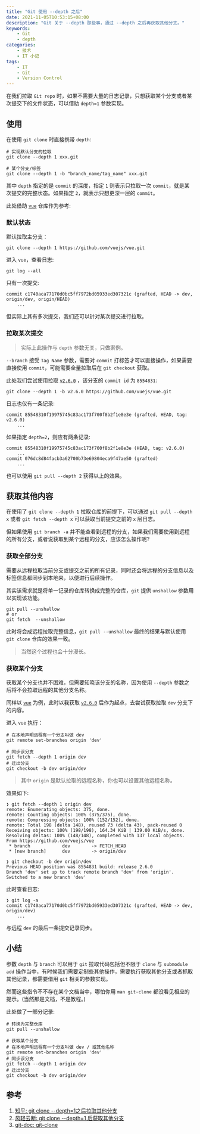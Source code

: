 ```yaml
---
title: "Git 使用 --depth 之后"
date: 2021-11-05T10:53:15+08:00
description: "Git 关于 --depth 那些事，通过 --depth 之后再获取其他分支。"
keywords:
    - Git
    - depth
categories:
    - 技术
    - IT 小记
tags:
    - IT
    - Git
    - Version Control
---
```


在我们拉取 `Git repo` 时，如果不需要大量的日志记录，只想获取某个分支或者某次提交下的文件状态，可以借助 `depth=1` 参数实现。

## 使用

在使用 `git clone` 时直接携带 `depth`:

```shell
# 实现默认分支的拉取
git clone --depth 1 xxx.git

# 某个分支/标签
git clone --depth 1 -b "branch_name/tag_name" xxx.git
```

其中 `depth` 指定的是 `commit` 的深度，指定 `1` 则表示只拉取一次 `commit`，就是某次提交的完整状态。如果指定 `2`，就表示只想更深一层的 `commit`。

此处借助 [`vue`](https://github.com/vuejs/vue.git) 仓库作为参考:

### 默认状态

默认拉取主分支：

```shell
git clone --depth 1 https://github.com/vuejs/vue.git
```

进入 `vue`，查看日志:

```shell
git log --all
```

只有一次提交:

```
commit c1740aca77170d0bc5ff7972bd05933ed307321c (grafted, HEAD -> dev, origin/dev, origin/HEAD)
    ...
```

但实际上其有多次提交，我们还可以针对某次提交进行拉取。

### 拉取某次提交

> 实际上此操作与 `depth` 参数无关，只做案例。

`--branch` 接受 `Tag Name` 参数，需要对 `commit` 打标签才可以直接操作，如果需要直接使用 `commit`，可能需要全量拉取后在 `git checkout` 获取。

此处我们尝试使用拉取 [`v2.6.0`](https://github.com/vuejs/vue/commit/85548310f19975745c83ac173f700f8b2f1e8e3e) ，该分支的 `commit id` 为 `8554831`:

```shell
git clone --depth 1 -b v2.6.0 https://github.com/vuejs/vue.git
```

日志也仅有一条记录:

```shell
commit 85548310f19975745c83ac173f700f8b2f1e8e3e (grafted, HEAD, tag: v2.6.0)
    ...
```

如果指定 `depth=2`，则应有两条记录:

```shell
commit 85548310f19975745c83ac173f700f8b2f1e8e3e (HEAD, tag: v2.6.0)
    ...
commit 076dc8d84facb3a62700b73e69804eca9f47ae50 (grafted)
    ...
```

也可以使用 `git pull --depth 2` 获得以上的效果。

## 获取其他内容

在使用了 `git clone --depth 1` 拉取仓库的前提下，可以通过 `git pull --depth x` 或者 `git fetch --depth x` 可以获取当前提交之前的 `x` 层日志。

但如果使用 `git branch -a` 并不能查看到远程的分支，如果我们需要使用到远程的所有分支，或者说获取到某个远程的分支，应该怎么操作呢?

### 获取全部分支

需要从远程拉取当前分支或提交之前的所有记录，同时还会将远程的分支信息以及标签信息都同步到本地来，以便进行后续操作。

其实该需求就是将单一记录的仓库转换成完整的仓库，`git` 提供 `unshallow` 参数用以实现该功能。

```shell
git pull --unshallow
# or
git fetch  --unshallow
```

此时将会成远程拉取完整信息，`git pull --unshallow` 最终的结果与默认使用 `git clone` 仓库的效果一致。

> 当然这个过程也会十分漫长。

### 获取某个分支

获取某个分支也并不困难，但需要知晓该分支的名称，因为使用 `--depth` 参数之后将不会拉取远程的其他分支名称。

同样以 [`vue`](https://github.com/vuejs/vue.git) 为例，此时以我获取 [`v2.6.0`](https://github.com/vuejs/vue/commit/85548310f19975745c83ac173f700f8b2f1e8e3e) 后作为起点，去尝试获取拉取 `dev` 分支下的内容。

进入 `vue` 执行：

```shell
# 在本地声明远程有一个分支叫做 dev
git remote set-branches origin 'dev'

# 同步该分支
git fetch --depth 1 origin dev
# 迁出分支
git checkout -b dev origin/dev
```

> 其中 `origin` 是默认拉取的远程名称，你也可以设置其他远程名称。

效果如下:

```
❯ git fetch --depth 1 origin dev
remote: Enumerating objects: 375, done.
remote: Counting objects: 100% (375/375), done.
remote: Compressing objects: 100% (152/152), done.
remote: Total 198 (delta 148), reused 73 (delta 43), pack-reused 0
Receiving objects: 100% (198/198), 164.34 KiB | 139.00 KiB/s, done.
Resolving deltas: 100% (148/148), completed with 137 local objects.
From https://github.com/vuejs/vue
 * branch            dev        -> FETCH_HEAD
 * [new branch]      dev        -> origin/dev
```

```
❯ git checkout -b dev origin/dev
Previous HEAD position was 8554831 build: release 2.6.0
Branch 'dev' set up to track remote branch 'dev' from 'origin'.
Switched to a new branch 'dev'
```

此时查看日志:

```
❯ git log -a
commit c1740aca77170d0bc5ff7972bd05933ed307321c (grafted, HEAD -> dev, origin/dev)
    ...
```

与远程 `dev` 的最后一条提交记录同步。

## 小结

参数 `depth` 与 `branch` 可以用于 `git` 拉取代码包括但不限于 `clone` 与 `submodule add` 操作当中，有时候我们需要定制些其他操作，需要执行获取其他分支或者抓取其他记录，都需要借用 `git` 相关的参数实现。

然而这些指令不不存在某个文档当中，哪怕你用 `man git-clone` 都没看见相应的提示。(当然那是文档，不是教程。)

此处做了一部分记录:

```shell
# 转换为完整仓库
git pull --unshallow

# 获取某个分支
# 在本地声明远程有一个分支叫做 dev / 或其他名称
git remote set-branches origin 'dev'
# 同步该分支
git fetch --depth 1 origin dev
# 迁出分支
git checkout -b dev origin/dev
```

## 参考

1. [知乎: git clone --depth=1之后拉取其他分支](https://zhuanlan.zhihu.com/p/350155254)
2. [风轻云断: git clone --depth=1 后获取其他分支](https://www.cnblogs.com/zhangyiqiu/p/12295572.html)
3. [git-doc: git-clone](https://git-scm.com/docs/git-clone)
